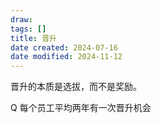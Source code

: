 ```yaml
---
draw:
tags: []
title: 晋升
date created: 2024-07-16
date modified: 2024-11-12
---
```


晋升的本质是选拔，而不是奖励。

Q 每个员工平均两年有一次晋升机会